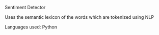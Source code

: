 Sentiment Detector


Uses the semantic lexicon of the words which are tokenized using NLP


Languages used: Python
